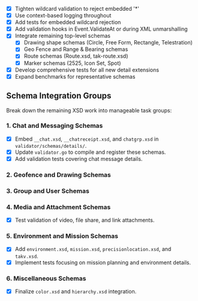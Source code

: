 - [x] Tighten wildcard validation to reject embedded '*'
- [x] Use context-based logging throughout
- [x] Add tests for embedded wildcard rejection
- [x] Add validation hooks in Event.ValidateAt or during XML unmarshalling
- [x] Integrate remaining top-level schemas
  - [x] Drawing shape schemas (Circle, Free Form, Rectangle, Telestration)
  - [x] Geo Fence and Range & Bearing schemas
  - [x] Route schemas (Route.xsd, tak-route.xsd)
  - [x] Marker schemas (2525, Icon Set, Spot)
- [x] Develop comprehensive tests for all new detail extensions
- [x] Expand benchmarks for representative schemas

## Schema Integration Groups

Break down the remaining XSD work into manageable task groups:

### 1. Chat and Messaging Schemas
- [x] Embed `__chat.xsd`, `__chatreceipt.xsd`, and `chatgrp.xsd` in `validator/schemas/details/`.
- [x] Update `validator.go` to compile and register these schemas.
- [x] Add validation tests covering chat message details.

### 2. Geofence and Drawing Schemas
<!-- Completed -->

### 3. Group and User Schemas
<!-- Completed -->

### 4. Media and Attachment Schemas
- [x] Test validation of video, file share, and link attachments.

### 5. Environment and Mission Schemas
- [x] Add `environment.xsd`, `mission.xsd`, `precisionlocation.xsd`, and `takv.xsd`.
- [x] Implement tests focusing on mission planning and environment details.

### 6. Miscellaneous Schemas
- [x] Finalize `color.xsd` and `hierarchy.xsd` integration.
